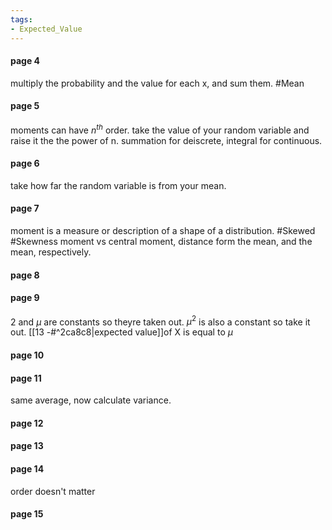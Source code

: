 ```yaml
---
tags:
- Expected_Value
---
```


#### page 4
multiply the probability and the value for each x, and sum them. #Mean 

#### page 5
moments can have $n^{th}$ order. take the value of your random variable and raise it the the power of n. summation for deiscrete, integral for continuous.

#### page 6
take how far the random variable is from your mean.

#### page 7
moment is a measure or description of a shape of a distribution. 
#Skewed #Skewness 
moment vs central moment, distance form the mean, and the mean, respectively.

#### page 8

#### page 9
2 and $\mu$ are constants so theyre taken out. $\mu^{2}$ is also a constant so take it out.
[[13 -#^2ca8c8|expected value]]of X is equal to $\mu$

#### page 10

#### page 11
same average, now calculate variance.


#### page 12



#### page 13



#### page 14
order doesn't matter

#### page 15
